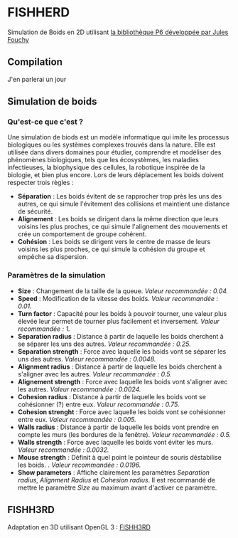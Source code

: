 # FISHHERD
Simulation de Boids en 2D utilisant [la bibliothèque P6 développée par Jules Fouchy](https://github.com/JulesFouchy/p6)

## Compilation
J'en parlerai un jour

## Simulation de boids
### Qu'est-ce que c'est ?
Une simulation de biods est un modèle informatique qui imite les processus biologiques ou les systèmes complexes trouvés dans la nature. Elle est utilisée dans divers domaines pour étudier, comprendre et modéliser des phénomènes biologiques, tels que les écosystèmes, les maladies infectieuses, la biophysique des cellules, la robotique inspirée de la biologie, et bien plus encore.
Lors de leurs déplacement les boids doivent respecter trois règles : 
- **Séparation** : Les boids évitent de se rapprocher trop près les uns des autres, ce qui simule l'évitement des collisions et maintient une distance de sécurité.
- **Alignement** : Les boids se dirigent dans la même direction que leurs voisins les plus proches, ce qui simule l'alignement des mouvements et crée un comportement de groupe cohérent.
- **Cohésion** : Les boids se dirigent vers le centre de masse de leurs voisins les plus proches, ce qui simule la cohésion du groupe et empêche sa dispersion.

### Paramètres de la simulation
- **Size** : Changement de la taille de la queue. *Valeur recommandée : 0.04.*
- **Speed** : Modification de la vitesse des boids. *Valeur recommandée : 0.01.*
- **Turn factor** : Capacité pour les boids à pouvoir tourner, une valeur plus élevée leur permet de tourner plus facilement et inversement. *Valeur recommandée : 1.*
- **Separation radius** : Distance à partir de laquelle les boids cherchent à se séparer les uns des autres. *Valeur recommandée : 0.25.*
- **Separation strength** : Force avec laquelle les boids vont se séparer les uns des autres. *Valeur recommandée : 0.0048.*
- **Alignment radius** : Distance à partir de laquelle les boids cherchent à s'aligner avec les autres. *Valeur recommandée : 0.5.*
- **Alignement strength** : Force avec laquelle les boids vont s'aligner avec les autres. *Valeur recommandée : 0.0024.*
- **Cohesion radius** : Distance à partir de laquelle les boids vont se cohésionner (?) entre eux. *Valeur recommandée : 0.75.*
- **Cohesion strenght** : Force avec laquelle les boids vont se cohésionner entre eux. *Valeur recommandée : 0.005.*
- **Walls radius** : Distance à partir de laquelle les boids vont prendre en compte les murs (les bordures de la fenêtre). *Valeur recommandée : 0.5.*
- **Walls strength** : Force avec laquelle les boids vont éviter les murs. *Valeur recommandée : 0.0032.*
- **Mouse strength** : Définit à quel point le pointeur de souris déstabilise les boids. . *Valeur recommandée : 0.0196.*
- **Show parameters** : Affiche clairement les paramètres *Separation radius*, *Alignment Radius* et *Cohesion radius*. Il est recommandé de mettre le paramètre *Size* au maximum avant d'activer ce paramètre. 

## FISHH3RD
Adaptation en 3D utilisant OpenGL 3 : [FISHH3RD](https://github.com/DANLCARTON/fishh3rd)

